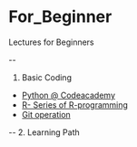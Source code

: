 # For_Beginner
Lectures for Beginners

--

1. Basic Coding
* [Python @ Codeacademy](https://www.codecademy.com/learn/learn-python)
* [R- Series of R-programming](https://www.coursera.org/learn/r-programming)
* [Git operation](https://www.codecademy.com/learn/learn-git)

--
2. Learning Path
